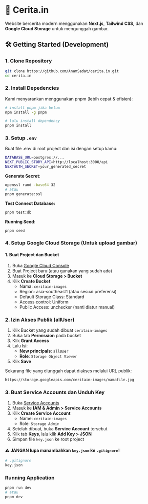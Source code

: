 # 🚀 Cerita.in

Website bercerita modern menggunakan **Next.js**, **Tailwind CSS**, dan **Google Cloud Storage** untuk mengunggah gambar.

## 🛠️ Getting Started (Development)

### 1. Clone Repository

```bash
git clone https://github.com/AnamSadat/cerita.in.git
cd cerita.in
```

### 2. Install Depedencies

Kami menyarankan menggunakan pnpm (lebih cepat & efisien):

```bash
# install pnpm jika belum
npm install -g pnpm

# lalu install dependency
pnpm install

```

### 3. Setup `.env`

Buat file .env di root project dan isi dengan setup kamu:

```bash
DATABASE_URL=postgres://...
NEXT_PUBLIC_STORY_API=http://localhost:3000/api
NEXTAUTH_SECRET=your_generated_secret
```

**Generate Secret:**

```bash
openssl rand -base64 32
# atau
pnpm generate:ssl
```

**Test Connect Database:**

```bash
pnpm test:db
```

**Running Seed:**

```bash
pnpm seed
```

### 4. Setup Google Cloud Storage (Untuk upload gambar)

#### 1. Buat Project dan Bucket

1. Buka [Google Cloud Console](https://console.cloud.google.com/)
2. Buat Project baru (atau gunakan yang sudah ada)
3. Masuk ke **Cloud Storage > Bucket**
4. Klik **Create Bucket**
   - Nama: `ceritain-images`
   - Region: asia-southeast1 (atau sesuai preferensi)
   - Default Storage Class: Standard
   - Access control: Uniform
   - Public Access: unchecker (nanti diatur manual)

### 2. Izin Akses Publik (allUser)

1. Klik Bucket yang sudah dibuat `ceritain-images`
2. Buka tab **Permission** pada bucket
3. Klik **Grant Access**
4. Lalu Isi:
   - **New principals**: `allUser`
   - **Role**: `Storage Object Viewer`
5. Klik **Save**

Sekarang file yang diunggah dapat diakses melalui URL publik:

```bash
https://storage.googleapis.com/ceritain-images/namafile.jpg
```

### 3. Buat Service Accounts dan Unduh Key

1. Buka [Service Accounts](https://console.cloud.google.com/iam-admin/serviceaccounts)
2. Masuk ke **IAM & Admin > Service Accounts**
3. Klik **Create Service Account**
   - Name: `ceritain-images`
   - Role: `Storage Admin`
4. Setelah dibuat, buka **Service Account** tersebut
5. Klik tab **Keys**, lalu klik **Add Key > JSON**
6. Simpan file `key.json` ke root project

#### ⚠️ **JANGAN** lupa manambahkan `key.json` ke `.gitignore`!

```bash
# .gitignore
key.json
```

### Running Application

```bash
pnpm run dev
# atau
pnpm dev
```
